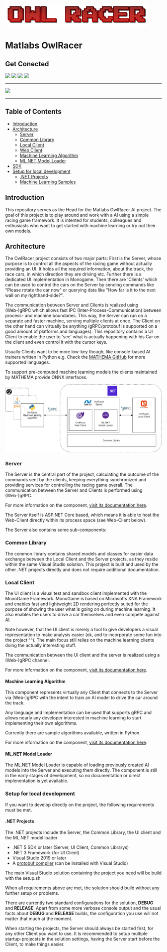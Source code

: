 ![Logo](./doc/owlracer-logo.png)

# Matlabs OwlRacer


<p align="center">

  ## Get Conected

  <a href="https://de.linkedin.com/company/mathema-gmbh" align="center" >
          <img src="https://img.shields.io/badge/LinkedIn-0077B5?style=for-the-badge&logo=linkedin&logoColor=white" /></a>

  <a href="https://www.youtube.com/channel/UC0vntD32UJckGUXcVvlrIiA">
          <img src="https://img.shields.io/badge/YouTube-FF0000?style=for-the-badge&logo=youtube&logoColor=white" /></a>

  <a href="https://twitter.com/MATHEMA_GmbH">
          <img src="https://img.shields.io/badge/Twitter-1DA1F2?style=for-the-badge&logo=twitter&logoColor=white" /></a>

  <a href="https://www.facebook.com/mathema.software.gmbh/">
            <img src="https://img.shields.io/badge/Facebook-1877F2?style=for-the-badge&logo=facebook&logoColor=white" /></a>

</p></center>

____

<a href="https://www.mathema.de/blog">
        <img src="https://img.shields.io/badge/Blog%20Article-1-green?style=social" /></a>

____

## Table of Contents

* [Introduction](#introduction)
* [Architecture](#architecture)
  * [Server](#server)
  * [Common Library](#common-library)  
  * [Local Client](#local-client)  
  * [Web Client](#web-client)
  * [Machine Learning Algorithm](#machine-learning-algorithm)
  * [ML.NET Model Loader](#ml.net-model-loader)
* [SDK](#sdk)
* [Setup for local development](#setup-for-local-development)
  * [.NET Projects](#.net-projects)
  * [Machine Learning Samples](#machine-learning-samples)

## Introduction

This repository serves as the Head for the Matlabs OwlRacer AI project. The goal of this project is to play around and work with a AI using a simple racing game framework. It is intented for students, colleagues and enthusiasts who want to get started with machine learning or try out their own models.

## Architecture

The OwlRacer project consists of two major parts: First is the Server, whose purpose is to control all the aspects of the racing game without actually providing an UI. It holds all the required information, about the track, the race cars, in which direction they are driving etc. Further there is a dedicated UI implementation in Monogame. Then there are 'Clients' which can be used to control the cars on the Server by sending commands like "Please rotate the car now" or querying data like "How far is it to the next wall on my righthand-side?".

The communication between Server and Clients is realized using (Web-)gRPC which allows fast IPC (Inter-Process-Communication) between process- and machine boundaries. This way, the Server can run on a separate and faster machine, serving multiple clients at once. The Client on the other hand can virtually be anything (gRPC/protobuf is supported on a good amount of platforms and languages). This repository contains a UI Client to enable the user to 'see' what is actually happening with his Car on the client and even control it with the cursor keys.

Usually Clients want to be more low-key though, like console-based AI trainers written in Python e.g. Check the [MATHEMA GitHub](https://github.com/MATHEMA-GmbH) for more supported languages.

To support pre-computed machine learning models the clients maintained by MATHEMA provide ONNX interfaces. 

![Architecture Overview](doc/OwlracerArchOverview.png "Architecture Overview")

### Server

The Server is the central part of the project, calculating the outcome of the commands sent by the clients, keeping everything synchronized and providing services for controlling the racing game overall. The communication between the Server and Clients is performed using (Web-)gRPC.

For more information on the component, [visit its documentation here](src/Matlabs.OwlRacer.Server/README.md).

The Server itself is ASP.NET Core based, which means it is able to host the Web-Client directly within its process space (see Web-Client below).

The Server also contains some sub-components:

### Common Library

The common library contains shared models and classes for easier data exchange between the Local Client and the Server projects, as they reside within the same Visual Studio solution. This project is built and used by the other .NET projects directly and does not require additional documentation.

### Local Client

The UI client is a visual test and sandbox client implemented with the MonoGame Framework. MonoGame is based on Microsofts XNA Framework and enables fast and lightweight 2D rendering perfectly suited for the purpose of showing the user what is going on during machine learning. It also enables the users to drive a car themselves and even compete against AI.

Note however, that the UI client is merely a tool to give developers a visual representation to make analysis easier (ok, and to incorporate some fun into the project ^^). The main focus still relies on the machine learning clients doing the actually interesting stuff.

The communication between the UI client and the server is realized using a (Web-)gRPC channel.

For more information on the component, [visit its documentation here](src/Matlabs.OwlRacer.GameClient/README.md).

#### Machine Learning Algorithm

This component represents virtually any Client that connects to the Server via (Web-)gRPC with the intent to train an AI model to drive the car around the track.

Any language and implementation can be used that supports gRPC and allows nearly any developer interested in machine learning to start implementing their own algorithms.

Currently there are sample algorithms available, written in Python.

For more information on the component, [visit its documentation here](src/PythonSamples/README.md).

#### ML.NET Model Loader

The ML.NET Model Loader is capable of loading previously created AI models into the Server and executing them directly. The component is still in the early stages of development, so no documentation or direct implenentation is yet available.

### Setup for local development

If you want to develop directly on the project, the following requirements must be met.

#### .NET Projects

The .NET projects include the Server, the Common Library, the UI client and the ML.NET model loader
* .NET 5 SDK or later (Server, UI Client, Common Librarys)
* .NET 3 Framework (for UI Client)
* Visual Studio 2019 or later
* A [protobuf compiler](https://developers.google.com/protocol-buffers) (can be installed with Visual Studio)

The main Visual Studio solution containing the project you need will be build with the setup.sh

When all requirements above are met, the solution should build without any further setup or problems.

There are currently two standard configurations for the solution, **DEBUG** and **RELEASE**. Apart from some more verbose console output and the usual facts about **DEBUG** and **RELEASE** builds, the configuration you use will not matter that much at the moment.

When starting the projects, the Server should always be started first, for any other Client you want to use. It is recommended to setup multiple startup-projecsts in the solution settings, having the Server start before the Client, to make things easier.
